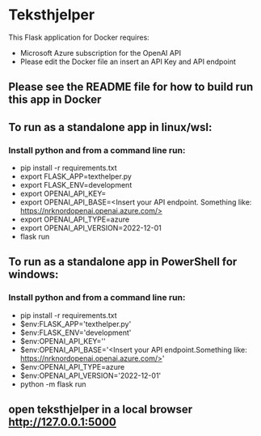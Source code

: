 # Teksthjelper
This Flask application for Docker requires:
* Microsoft Azure subscription for the OpenAI API
*  Please edit the Docker file an insert an API Key and API endpoint
## Please see the README file for how to build run this app in Docker 

## To run as a standalone app in linux/wsl:
### Install python and from a command line run:
* pip install -r requirements.txt
* export FLASK_APP=texthelper.py
* export FLASK_ENV=development
* export OPENAI_API_KEY=<Insert your key here>
* export OPENAI_API_BASE=<Insert your API endpoint. Something like: https://nrknordopenai.openai.azure.com/>
* export OPENAI_API_TYPE=azure
* export OPENAI_API_VERSION=2022-12-01 
* flask run

## To run as a standalone app in PowerShell for windows:
### Install python and from a command line run:
* pip install -r requirements.txt
* $env:FLASK_APP='texthelper.py'
* $env:FLASK_ENV='development'
* $env:OPENAI_API_KEY='<Insert your key here>'
* $env:OPENAI_API_BASE='<Insert your API endpoint.Something like:  https://nrknordopenai.openai.azure.com/>'
* $env:OPENAI_API_TYPE=azure
* $env:OPENAI_API_VERSION='2022-12-01'
* python -m flask run

## open teksthjelper in a local browser http://127.0.0.1:5000
